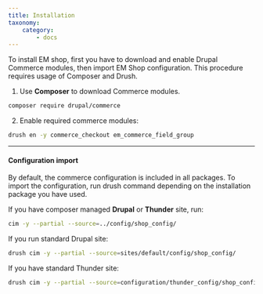 ```yaml
---
title: Installation
taxonomy:
    category:
        - docs
---
```


To install EM shop, first you have to download and enable Drupal Commerce modules, then import EM Shop configuration. This procedure requires usage of Composer and Drush.

1. Use **Composer** to download Commerce modules. 

```sh
composer require drupal/commerce
```

2. Enable required commerce modules:

```sh
drush en -y commerce_checkout em_commerce_field_group
```

---

#### Configuration import

By default, the commerce configuration is included in all packages. To import the configuration, run drush command depending on the installation package you have used.

If you have composer managed **Drupal** or **Thunder** site, run:

```sh
cim -y --partial --source=../config/shop_config/
```

If you run standard Drupal site:

```sh
drush cim -y --partial --source=sites/default/config/shop_config/
```

If you have standard Thunder site:

```sh
drush cim -y --partial --source=configuration/thunder_config/shop_config/
```

